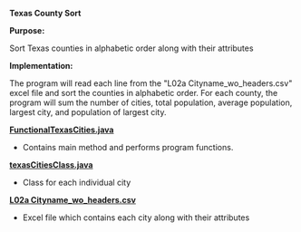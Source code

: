 **Texas County Sort**

**Purpose:**

Sort Texas counties in alphabetic order along with their attributes

**Implementation:**

The program will read each line from the "L02a Cityname_wo_headers.csv" excel file and sort the counties in alphabetic order. For each county, the program will sum the number of cities, total population, average population, largest city, and population of largest city.

[**FunctionalTexasCities.java**](https://github.com/Jcisneros92/Lambda_Expressions/blob/master/Texas%20County%20Sort/FunctionalTexasCities.java)

- Contains main method and performs program functions.

[**texasCitiesClass.java**](https://github.com/Jcisneros92/Lambda_Expressions/blob/master/Texas%20County%20Sort/texasCitiesClass.java)

- Class for each individual city

[**L02a Cityname_wo_headers.csv**](https://github.com/Jcisneros92/Lambda_Expressions/blob/master/Texas%20County%20Sort/L02a%20Cityname_wo_headers.csv)

- Excel file which contains each city along with their attributes
